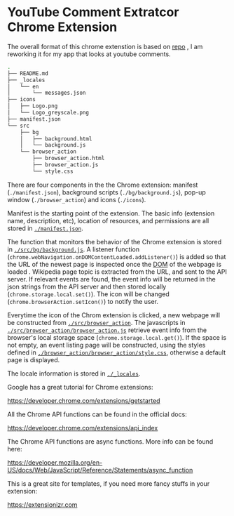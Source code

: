 # YouTube Comment Extratcor Chrome Extension

The overall format of this chrome extenstion is based on [repo](https://github.com/jiananarthurli/insight_chrome_extension) , I am reworking it for my app that looks at youtube comments.





```bash
.
├── README.md
├── _locales
│   └── en
│       └── messages.json
├── icons
│   ├── Logo.png
│   └── Logo_greyscale.png
├── manifest.json
└── src
    ├── bg
    │   ├── background.html
    │   └── background.js
    └── browser_action
        ├── browser_action.html
        ├── browser_action.js
        └── style.css
```

There are four components in the the Chrome extension: manifest (```./manifest.json```), background scripts (```./bg/background.js```), pop-up window (```./browser_action```) and icons (```./icons```). 

Manifest is the starting point of the extension. The basic info (extension name, description, etc), location of resources, and permissions are all stored in [```./manifest.json```](./manifest.json).

The function that monitors the behavior of the Chrome extension is stored in [```./src/bg/background.js```](./src/bg/background.js). A listener function (```chrome.webNavigation.onDOMContentLoaded.addListener()```) is added so that the URL of the newest page is inspected once the [DOM](https://en.wikipedia.org/wiki/Document_Object_Model) of the webpage is loaded . Wikipedia page topic is extracted from the URL, and sent to the API server. If relevant events are found, the event info will be returned in the json strings from the API server and then stored locally (```chrome.storage.local.set()```). The icon will be changed (```chrome.browserAction.setIcon()```) to notify the user.

Everytime the icon of the Chrom extension is clicked, a new webpage will be constructed from [```./src/browser_action```](./src/browser_action). The javascripts in [```./src/browser_action/browser_action.js```](./src/browser_action/browser_action.js) retrieve event info from the browser's local storage space (```chrome.storage.local.get()```). If the space is not empty, an event listing page will be constructed, using the styles defined in [```./browser_action/browser_action/style.css```](./src/browser_action/style.css), otherwise a default page is displayed.

The locale information is stored in [```./_locales```](./_locales).


Google has a great tutorial for Chrome extensions:

https://developer.chrome.com/extensions/getstarted

All the Chrome API functions can be found in the official docs:

https://developer.chrome.com/extensions/api_index

The Chrome API functions are async functions. More info can be found here:

https://developer.mozilla.org/en-US/docs/Web/JavaScript/Reference/Statements/async_function

This is a great site for templates, if you need more fancy stuffs in your extension:

https://extensionizr.com 
